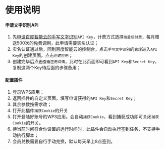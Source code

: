 # 使用说明

#### 申请文字识别API
1. 先[申请百度智能云的手写文字识别](https://console.bce.baidu.com/ai/?_=1728621005908#/ai/ocr/overview/index)`API Key`，计费方式选择`按量后付费`，每月赠送500次的免费调用，此申请需要实名认证；
2. 实名认证通过后，回到百度智能云的控制台，点击`手写文字识别`的`管理`进入`API Key`的创建页面，点击`创建应用`；
3. 创建完毕后点击`查看应用详情`，此时在此页面即可看到`API Key`和`Secret Key`，复制这两个Key待后面的步骤备用；

#### 配置插件
1. 登录WPS应用；
2. 返回插件的自定义页面，填写申请获得的`API Key`和`Secret Key`；
3. 其余参数按需求改；
4. 打开此插件`捕获Cookie`的开关
5. 打开登陆好账号的WPS应用，会自动`捕获Cookie`，看到捕获成功即可关闭`捕获Cookie`的开关。
6. 待当前时间符合你设置的运行时间时，此插件会自动执行签到任务，不支持手动执行脚本；
7. 会员兑换需要自行手动兑换，默认每天早上8点签到。